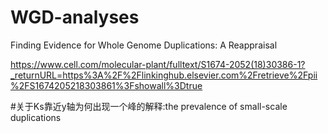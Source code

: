 # WGD-analyses
Finding Evidence for Whole Genome Duplications: A Reappraisal

https://www.cell.com/molecular-plant/fulltext/S1674-2052(18)30386-1?_returnURL=https%3A%2F%2Flinkinghub.elsevier.com%2Fretrieve%2Fpii%2FS1674205218303861%3Fshowall%3Dtrue

#关于Ks靠近y轴为何出现一个峰的解释:the prevalence of small-scale duplications
